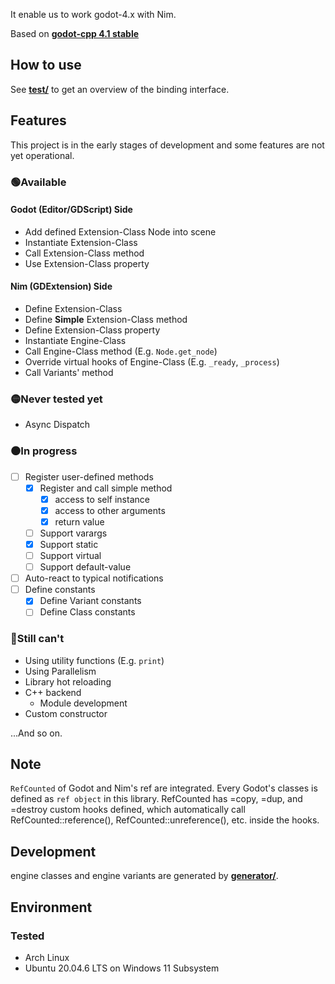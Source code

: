 It enable us to work godot-4.x with Nim.

Based on **[godot-cpp 4.1 stable](https://github.com/godotengine/godot-cpp/tree/godot-4.1-stable)**

## How to use

See **[test/](https://github.com/panno8M/godot-nim/tree/main/test)** to get an overview of the binding interface.

## Features

This project is in the early stages of development and some features are not yet operational.

### 🟢Available

#### Godot (Editor/GDScript) Side

* Add defined Extension-Class Node into scene
* Instantiate Extension-Class
* Call Extension-Class method
* Use Extension-Class property

#### Nim (GDExtension) Side

* Define Extension-Class
* Define **Simple** Extension-Class method
* Define Extension-Class property
* Instantiate Engine-Class
* Call Engine-Class method (E.g. `Node.get_node`)
* Override virtual hooks of Engine-Class (E.g. `_ready`, `_process`)
* Call Variants' method

### 🟡Never tested yet

* Async Dispatch

### ⚫In progress

* [ ] Register user-defined methods
  * [x] Register and call simple method
    * [x] access to self instance
    * [x] access to other arguments
    * [x] return value
  * [ ] Support varargs
  * [x] Support static
  * [ ] Support virtual
  * [ ] Support default-value
* [ ] Auto-react to typical notifications
* [ ] Define constants
  * [x] Define Variant constants
  * [ ] Define Class constants

### 🔴Still can't

* Using utility functions (E.g. `print`)
* Using Parallelism
* Library hot reloading
* C++ backend
  * Module development
* Custom constructor

...And so on.

## Note

`RefCounted` of Godot and Nim's ref are integrated.
Every Godot's classes is defined as `ref object` in this library.
RefCounted has =copy, =dup, and =destroy custom hooks defined, which automatically call RefCounted::reference(), RefCounted::unreference(), etc. inside the hooks.

## Development

engine classes and engine variants are generated by **[generator/](https://github.com/panno8M/godot-nim/tree/main/generator)**.

## Environment

### Tested

* Arch Linux
* Ubuntu 20.04.6 LTS on Windows 11 Subsystem
